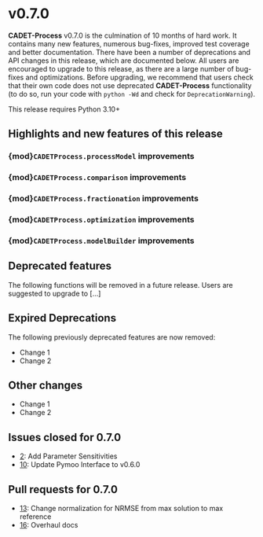 # v0.7.0

**CADET-Process** v0.7.0 is the culmination of 10 months of hard work.
It contains many new features, numerous bug-fixes, improved test coverage and better documentation.
There have been a number of deprecations and API changes in this release, which are documented below.
All users are encouraged to upgrade to this release, as there are a large number of bug-fixes and optimizations.
Before upgrading, we recommend that users check that their own code does not use deprecated **CADET-Process** functionality (to do so, run your code with ``python -Wd`` and check for ``DeprecationWarning``).

This release requires Python 3.10+

## Highlights and new features of this release

### {mod}`CADETProcess.processModel` improvements

### {mod}`CADETProcess.comparison` improvements

### {mod}`CADETProcess.fractionation` improvements

### {mod}`CADETProcess.optimization` improvements

### {mod}`CADETProcess.modelBuilder` improvements

## Deprecated features

The following functions will be removed in a future release.
Users are suggested to upgrade to [...]

## Expired Deprecations

The following previously deprecated features are now removed:

- Change 1
- Change 2

## Other changes

- Change 1
- Change 2

## Issues closed for 0.7.0

- [2](https://github.com/fau-advanced-separations/CADET-Process/issues/2): Add Parameter Sensitivities
- [10](https://github.com/fau-advanced-separations/CADET-Process/issues/10): Update Pymoo Interface to v0.6.0

## Pull requests for 0.7.0

- [13](https://github.com/fau-advanced-separations/CADET-Process/pull/13): Change normalization for NRMSE from max solution to max reference
- [16](https://github.com/fau-advanced-separations/CADET-Process/pull/16): Overhaul docs
